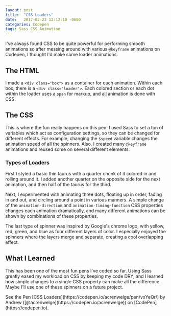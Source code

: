 ```yaml
---
layout: post
title:  "CSS Loaders"
date:   2017-02-23 12:12:10 -0600
categories: Codepen
tags: Sass CSS Animation
---
```

I've always found CSS to be quite powerful for performing smooth animations
so after messing around with various `@keyframe` animations on Codepen,
I thought I'd make some loader animations.
<!--end excerpt-->

## The HTML
I made a `<div class="box">` as a container for each animation. Within each box, there is a
`<div class="loader">`. Each colored section or each dot within the loader uses a `span`
for markup, and all animation is done with CSS.

## The CSS
This is where the fun really happens on this pen! I used Sass to set a ton of variables
which act as configuration settings, so they can be changed for different effects.
For example, changing the `$speed` variable changes the animation speed of all the
spinners. Also, I created many `@keyframe` animations and reused some on several different
elements.

### Types of Loaders
First I styled a basic thin taurus with a quarter chunk of it colored in and
rolling around it. I added another quarter on the opposite side for the next
animation, and then half of the taurus for the third.

Next, I experimented with animating three dots, floating up in order, fading in
and out, and circling around a point in various manners. A simple change of
the `animation-direction` and `animation-timing-function` CSS properties changes
each animation dramatically, and many different animations can be shown by
combinations of these properties.

The last type of spinner was inspired by Google's chrome logo, with yellow,
red, green, and blue as four different layers of color. I especially enjoyed
the spinners where the layers merge and separate, creating a cool overlapping
effect.

## What I Learned
This has been one of the most fun pens I've coded so far. Using Sass greatly eased
my workload on CSS by keeping my code DRY, and I learned how simple changes to a
single CSS property can make all the difference. Maybe I'll use one of these spinners
on a future project.

<p data-height="550" data-theme-id="0" data-slug-hash="vxYeQr" data-preview="true" data-default-tab="css,result" data-user="acrenwelge" data-embed-version="2" data-pen-title="Loaders" class="codepen">
  See the Pen [CSS Loaders](https://codepen.io/acrenwelge/pen/vxYeQr/) by Andrew ([@acrenwelge](https://codepen.io/acrenwelge)) on [CodePen](https://codepen.io).
</p>

